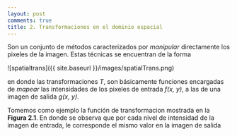 ```yaml
---
layout: post
comments: true
title: 2. Transformaciones en el dominio espacial
---
```


Son un conjunto de métodos caracterizados por _manipular_ directamente los pixeles de la imagen. Estas técnicas se encuentran de la forma

![spatialtrans]({{ site.baseurl }}/images/spatialTrans.png)

en donde las transformaciones _T_, son básicamente funciones encargadas de _mapear_ las intensidades de los pixeles de entrada _f(x, y)_, a las de una imagen de salida _g(x, y)_.

Tomemos como ejemplo la función de transformacion mostrada en la __Figura 2.1__. En donde se observa que por cada nivel de intensidad de la imagen de entrada, le corresponde el mismo valor en la imagen de salida
